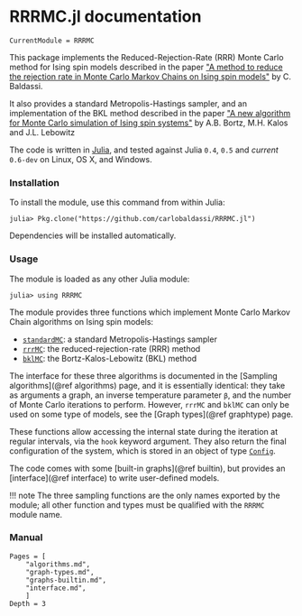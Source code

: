# RRRMC.jl documentation

```@meta
CurrentModule = RRRMC
```

This package implements the Reduced-Rejection-Rate (RRR) Monte Carlo method for Ising spin models described in the paper
["A method to reduce the rejection rate in Monte Carlo Markov Chains on Ising spin models"](http://arxiv.org/abs/1608.05899) by C. Baldassi.

It also provides a standard Metropolis-Hastings sampler, and an implementation of the BKL method described in the paper
["A new algorithm for Monte Carlo simulation of Ising spin systems"](http://www.sciencedirect.com/science/article/pii/0021999175900601) by A.B. Bortz, M.H. Kalos and J.L. Lebowitz

The code is written in [Julia](http://julialang.org), and tested against Julia `0.4`, `0.5` and *current* `0.6-dev` on Linux, OS X, and Windows.

### Installation

To install the module, use this command from within Julia:

```
julia> Pkg.clone("https://github.com/carlobaldassi/RRRMC.jl")
```

Dependencies will be installed automatically.

### Usage

The module is loaded as any other Julia module:

```
julia> using RRRMC
```

The module provides three functions which implement Monte Carlo Markov Chain algorithms on Ising spin models:

* [`standardMC`](@ref): a standard Metropolis-Hastings sampler
* [`rrrMC`](@ref): the reduced-rejection-rate (RRR) method
* [`bklMC`](@ref): the Bortz-Kalos-Lebowitz (BKL) method

The interface for these three algorithms is documented in the [Sampling algorithms](@ref algorithms) page, and it
is essentially identical: they take as arguments a graph, an inverse temperature parameter `β`, and the number of
Monte Carlo iterations to perform. However, `rrrMC` and `bklMC` can only be used on some type of models, see the
[Graph types](@ref graphtype) page.

These functions allow accessing the internal state during the iteration at regular intervals, via the `hook` keyword
argument. They also return the final configuration of the system, which is stored in an object of type
[`Config`](@ref).

The code comes with some [built-in graphs](@ref builtin), but provides an [interface](@ref interface) to write
user-defined models.

!!! note
    The three sampling functions are the only names exported by the module;
    all other function and types must be qualified with the `RRRMC` module
    name.

### Manual

```@contents
Pages = [
    "algorithms.md",
    "graph-types.md",
    "graphs-builtin.md",
    "interface.md",
    ]
Depth = 3
```

